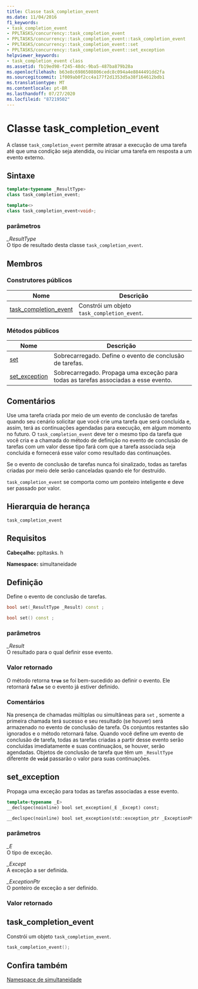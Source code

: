 ```yaml
---
title: Classe task_completion_event
ms.date: 11/04/2016
f1_keywords:
- task_completion_event
- PPLTASKS/concurrency::task_completion_event
- PPLTASKS/concurrency::task_completion_event::task_completion_event
- PPLTASKS/concurrency::task_completion_event::set
- PPLTASKS/concurrency::task_completion_event::set_exception
helpviewer_keywords:
- task_completion_event class
ms.assetid: fb19ed98-f245-48dc-9ba5-487ba879b28a
ms.openlocfilehash: b63e8c6986508806cedc8c094a4e8844491dd2fa
ms.sourcegitcommit: 1f009ab0f2cc4a177f2d1353d5a38f164612bdb1
ms.translationtype: MT
ms.contentlocale: pt-BR
ms.lasthandoff: 07/27/2020
ms.locfileid: "87219502"
---
```

# <a name="task_completion_event-class"></a>Classe task_completion_event

A classe `task_completion_event` permite atrasar a execução de uma tarefa até que uma condição seja atendida, ou iniciar uma tarefa em resposta a um evento externo.

## <a name="syntax"></a>Sintaxe

```cpp
template<typename _ResultType>
class task_completion_event;

template<>
class task_completion_event<void>;
```

### <a name="parameters"></a>parâmetros

*_ResultType*<br/>
O tipo de resultado desta classe `task_completion_event`.

## <a name="members"></a>Membros

### <a name="public-constructors"></a>Construtores públicos

|Nome|Descrição|
|----------|-----------------|
|[task_completion_event](#ctor)|Constrói um objeto `task_completion_event`.|

### <a name="public-methods"></a>Métodos públicos

|Nome|Descrição|
|----------|-----------------|
|[set](#set)|Sobrecarregado. Define o evento de conclusão de tarefas.|
|[set_exception](#set_exception)|Sobrecarregado. Propaga uma exceção para todas as tarefas associadas a esse evento.|

## <a name="remarks"></a>Comentários

Use uma tarefa criada por meio de um evento de conclusão de tarefas quando seu cenário solicitar que você crie uma tarefa que será concluída e, assim, terá as continuações agendadas para execução, em algum momento no futuro. O `task_completion_event` deve ter o mesmo tipo da tarefa que você cria e a chamada do método de definição no evento de conclusão de tarefas com um valor desse tipo fará com que a tarefa associada seja concluída e fornecerá esse valor como resultado das continuações.

Se o evento de conclusão de tarefas nunca foi sinalizado, todas as tarefas criadas por meio dele serão canceladas quando ele for destruído.

`task_completion_event` se comporta como um ponteiro inteligente e deve ser passado por valor.

## <a name="inheritance-hierarchy"></a>Hierarquia de herança

`task_completion_event`

## <a name="requirements"></a>Requisitos

**Cabeçalho:** ppltasks. h

**Namespace:** simultaneidade

## <a name="set"></a><a name="set"></a>Definição

Define o evento de conclusão de tarefas.

```cpp
bool set(_ResultType _Result) const ;

bool set() const ;
```

### <a name="parameters"></a>parâmetros

*_Result*<br/>
O resultado para o qual definir esse evento.

### <a name="return-value"></a>Valor retornado

O método retorna **`true`** se foi bem-sucedido ao definir o evento. Ele retornará **`false`** se o evento já estiver definido.

### <a name="remarks"></a>Comentários

Na presença de chamadas múltiplas ou simultâneas para `set` , somente a primeira chamada terá sucesso e seu resultado (se houver) será armazenado no evento de conclusão de tarefa. Os conjuntos restantes são ignorados e o método retornará false. Quando você define um evento de conclusão de tarefa, todas as tarefas criadas a partir desse evento serão concluídas imediatamente e suas continuaçãos, se houver, serão agendadas. Objetos de conclusão de tarefa que têm um `_ResultType` diferente de **`void`** passarão o valor para suas continuações.

## <a name="set_exception"></a><a name="set_exception"></a>set_exception

Propaga uma exceção para todas as tarefas associadas a esse evento.

```cpp
template<typename _E>
__declspec(noinline) bool set_exception(_E _Except) const;

__declspec(noinline) bool set_exception(std::exception_ptr _ExceptionPtr) const ;
```

### <a name="parameters"></a>parâmetros

*_E*<br/>
O tipo de exceção.

*_Except*<br/>
A exceção a ser definida.

*_ExceptionPtr*<br/>
O ponteiro de exceção a ser definido.

### <a name="return-value"></a>Valor retornado

## <a name="task_completion_event"></a><a name="ctor"></a>task_completion_event

Constrói um objeto `task_completion_event`.

```cpp
task_completion_event();
```

## <a name="see-also"></a>Confira também

[Namespace de simultaneidade](concurrency-namespace.md)

